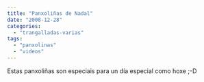 ```yaml
---
title: "Panxoliñas de Nadal"
date: "2008-12-28"
categories: 
  - "trangalladas-varias"
tags: 
  - "panxolinas"
  - "videos"
---
```


Estas panxoliñas son especiais para un día especial como hoxe ;-D
